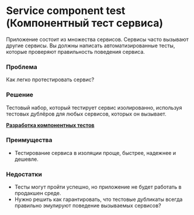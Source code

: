 # Service component test (Компонентный тест сервиса)

Приложение состоит из множества сервисов. Сервисы часто вызывают другие сервисы. Вы должны написать автоматизированные тесты, которые проверяют правильность поведения сервиса.

### Проблема

Как легко протестировать сервис?
					

### Решение

Тестовый набор, который тестирует сервис изолированно, используя тестовых дублёров для любых сервисов, которых он вызывает.

[**Разработка компонентных тестов**](../Testing%20(%D0%90%D0%B2%D1%82%D0%BE%D0%BC%D0%B0%D1%82%D0%B8%D1%87%D0%B5%D1%81%D0%BA%D0%BE%D0%B5%20%D1%82%D0%B5%D1%81%D1%82%D0%B8%D1%80%D0%BE%D0%B2%D0%B0%D0%BD%D0%B8%D0%B5).md) 

### Преимущества

- Тестирование сервиса в изоляции проще, быстрее, надежнее и дешевле.

### Недостатки

- Тесты могут пройти успешно, но приложение не будет работать в продакшен среде.
- Нужно решить как гарантировать, что тестовые дубликаты всегда правильно эмулируют поведение вызываемых сервисов?
